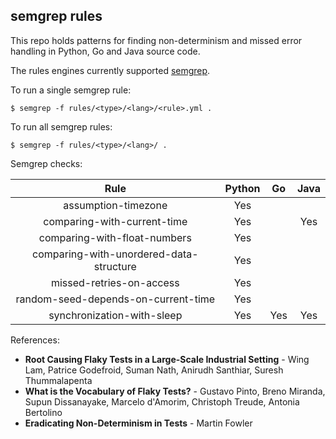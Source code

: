 ## semgrep rules

This repo holds patterns for finding non-determinism and missed error handling
in Python, Go and Java source code.

The rules engines currently supported [semgrep](https://semgrep.dev/).

To run a single semgrep rule:

```
$ semgrep -f rules/<type>/<lang>/<rule>.yml .
```

To run all semgrep rules:

```
$ semgrep -f rules/<type>/<lang>/ .
```

Semgrep checks:

| Rule                                    | Python | Go   | Java  |
|:---------------------------------------:|:------:|:----:|:-----:|
| assumption-timezone                     |  Yes   |      |       |
| comparing-with-current-time             |  Yes   |      | Yes   |
| comparing-with-float-numbers            |  Yes   |      |       |
| comparing-with-unordered-data-structure |  Yes   |      |       |
| missed-retries-on-access                |  Yes   |      |       |
| random-seed-depends-on-current-time     |  Yes   |      |       |
| synchronization-with-sleep              |  Yes   | Yes  | Yes   |


References:

- **Root Causing Flaky Tests in a Large-Scale Industrial Setting** - Wing Lam, Patrice Godefroid, Suman Nath, Anirudh Santhiar, Suresh Thummalapenta
- **What is the Vocabulary of Flaky Tests?** - Gustavo Pinto, Breno Miranda, Supun Dissanayake, Marcelo d'Amorim, Christoph Treude, Antonia Bertolino
- **Eradicating Non-Determinism in Tests** - Martin Fowler
